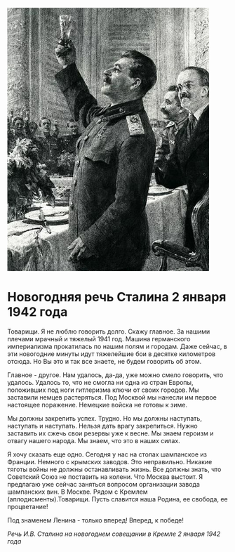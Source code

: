 
![](./img/old/stalinBokal.jpg)


# Новогодняя речь Сталина 2 января 1942 года

Товарищи. Я не люблю говорить долго.
Скажу главное. За нашими плечами мрачный и тяжелый 1941 год. Машина
германского империализма прокатилась по нашим полям и городам. Даже
сейчас, в эти новогодние минуты идут тяжелейшие бои в десятке километров
отсюда. Но Вы это и так все знаете, не будем говорить об этом.

Главное - другое. Нам удалось, да-да, уже можно смело говорить, что удалось.
Удалось то, что не смогла ни одна из стран Европы, положивших под ноги
гитлеризма ключи от своих городов. Мы заставили немцев растеряться. Под
Москвой мы нанесли им первое настоящее поражение. Немецкие войска не
готовы к зиме.

Мы должны закрепить успех. Трудно. Но мы должны
наступать, наступать и наступать. Нельзя дать врагу закрепиться. Нужно
заставить их сжечь свои резервы уже к весне. Мы знаем героизм и отвагу
нашего народа. Мы знаем, что это в наших силах.

Я хочу сказать
еще одно. Сегодня у нас на столах шампанское из Франции. Немного с
крымских заводов. Это неправильно. Никакие тяготы войны не должны
останавливать жизнь. Все должны знать, что Советский Союз не поставить
на колени. Что Москва выстоит. Я предлагаю уже сейчас заняться вопросом
организации завода шампанских вин. В Москве. Рядом с Кремлем
(аплодисменты).Товарищи. Пусть славится наша Родина, ее свобода, ее
процветание!

Под знаменем Ленина - только вперед! Вперед, к победе!

*Речь И.В. Сталина на новогоднем совещании в Кремле 2 января 1942 года*
